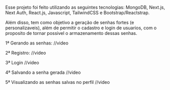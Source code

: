 Esse projeto foi feito utilizando as seguintes tecnologias: MongoDB, Next.js, Next Auth, React.js, Javascript, TailwindCSS e Bootstrap/Reactstrap.

Além disso, tem como objetivo a geração de senhas fortes (e personalizaveis), além de permitir o cadastro e login de usuarios, com o proposito de tornar possivel o armazenamento dessas senhas.

1ª Gerando as senhas:
//video

2ª Registro:
//video

3ª Login
//video

4ª Salvando a senha gerada
//video

5ª Visualizando as senhas salvas no perfil
//video
